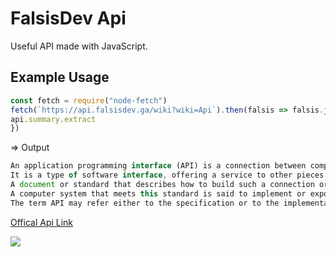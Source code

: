 # FalsisDev Api
Useful API made with JavaScript.

## Example Usage
```js
const fetch = require("node-fetch")
fetch(`https://api.falsisdev.ga/wiki?wiki=Api`).then(falsis => falsis.json()).then(api => {
api.summary.extract
})
```
=> Output
```js
An application programming interface (API) is a connection between computers or between computer programs.
It is a type of software interface, offering a service to other pieces of software. 
A document or standard that describes how to build such a connection or interface is called an API specification.
A computer system that meets this standard is said to implement or expose an API. 
The term API may refer either to the specification or to the implementation.
```

[Offical Api Link](https://api.falsisdev.ga/)

<a href="https://api.falsisdev.ga/"><img src="https://cdn.discordapp.com/attachments/775822548519616562/862262132031619112/unknown.png"></a>
<!--test-->

